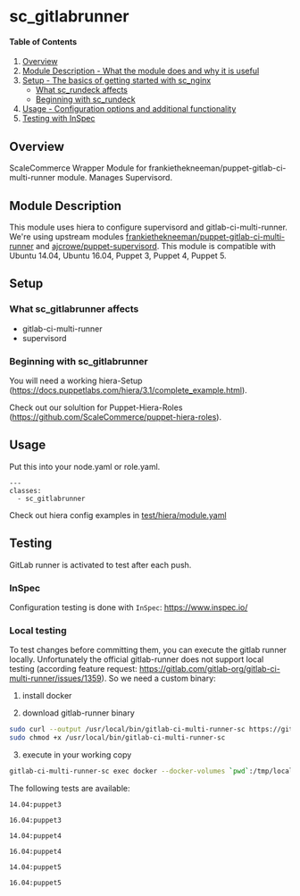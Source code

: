 # sc_gitlabrunner

#### Table of Contents

1. [Overview](#overview)
2. [Module Description - What the module does and why it is useful](#module-description)
3. [Setup - The basics of getting started with sc_nginx](#setup)
    * [What sc_rundeck affects](#what-sc_rundeck-affects)
    * [Beginning with sc_rundeck](#beginning-with-sc_rundeck)
4. [Usage - Configuration options and additional functionality](#usage)
4. [Testing with InSpec](#testing)

## Overview

ScaleCommerce Wrapper Module for frankiethekneeman/puppet-gitlab-ci-multi-runner module. Manages Supervisord.

## Module Description

This module uses hiera to configure supervisord and gitlab-ci-multi-runner. 
We're using upstream modules [frankiethekneeman/puppet-gitlab-ci-multi-runner](https://github.com/frankiethekneeman/puppet-gitlab-ci-multi-runner) and [ajcrowe/puppet-supervisord](https://github.com/ajcrowe/puppet-supervisord). 
This module is compatible with Ubuntu 14.04, Ubuntu 16.04, Puppet 3, Puppet 4, Puppet 5.

## Setup

### What sc_gitlabrunner affects

* gitlab-ci-multi-runner
* supervisord


### Beginning with sc_gitlabrunner

You will need a working hiera-Setup (https://docs.puppetlabs.com/hiera/3.1/complete_example.html).

Check out our solultion for Puppet-Hiera-Roles (https://github.com/ScaleCommerce/puppet-hiera-roles).

## Usage

Put this into your node.yaml or role.yaml.  

```
---
classes:
  - sc_gitlabrunner

```

Check out hiera config examples in [test/hiera/module.yaml](test/hiera/module.yaml)

## Testing

GitLab runner is activated to test after each push.

### InSpec

Configuration testing is done with `InSpec`: https://www.inspec.io/

### Local testing

To test changes before committing them, you can execute the gitlab runner locally.
Unfortunately the official gitlab-runner does not support local testing (according feature request: https://gitlab.com/gitlab-org/gitlab-ci-multi-runner/issues/1359). So we need a custom binary:

1. install docker

2. download gitlab-runner binary

```bash
sudo curl --output /usr/local/bin/gitlab-ci-multi-runner-sc https://gitlab.scale.sc/a.kirchner/gitlab-ci-multi-runner-sc/raw/master/bin/gitlab-ci-multi-runner-sc
sudo chmod +x /usr/local/bin/gitlab-ci-multi-runner-sc
```

3. execute in your working copy

```bash
gitlab-ci-multi-runner-sc exec docker --docker-volumes `pwd`:/tmp/local-working-directory <TEST>
```

The following tests are available:

`14.04:puppet3`

`16.04:puppet3`

`14.04:puppet4`

`16.04:puppet4`

`14.04:puppet5`

`16.04:puppet5`

